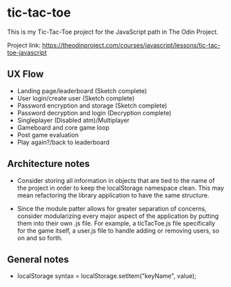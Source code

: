 # tic-tac-toe

This is my Tic-Tac-Toe project for the JavaScript path in The Odin Project.

Project link: https://theodinproject.com/courses/javascript/lessons/tic-tac-toe-javascript

## UX Flow

- Landing page/leaderboard (Sketch complete)
- User login/create user (Sketch complete)
- Password encryption and storage (Sketch complete)
- Password decryption and login (Decryption complete)
- Singleplayer (Disabled atm)/Multiplayer
- Gameboard and core game loop
- Post game evaluation
- Play again?/back to leaderboard

## Architecture notes

- Consider storing all information in objects that are tied to the name of the project in order to keep the localStorage namespace clean. This may mean refactoring the library application to have the same structure.

- Since the module patter allows for greater separation of concerns, consider modularizing every major aspect of the application by putting them into their own .js file. For example, a ticTacToe.js file specifically for the game itself, a user.js file to handle adding or removing users, so on and so forth.

## General notes

- localStorage syntax = localStorage.setItem("keyName", value);

